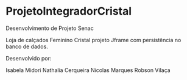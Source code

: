 # ProjetoIntegradorCristal
Desenvolvimento de Projeto Senac

Loja de calçados Feminino Cristal projeto Jframe com persistência no banco de dados.

Desenvolvido por:

Isabela Midori
Nathalia Cerqueira
Nicolas Marques
Robson Vilaça


